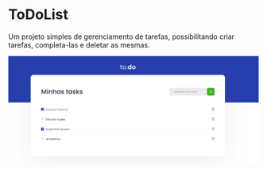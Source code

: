 # ToDoList

Um projeto simples de gerenciamento de tarefas, possibilitando criar tarefas, completa-las e deletar as mesmas.

<img src="todo.PNG" alt="tela todo list"></img>
